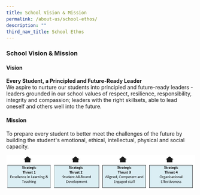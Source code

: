 ```yaml
---
title: School Vision & Mission
permalink: /about-us/school-ethos/
description: ""
third_nav_title: School Ethos
---
```

### School Vision & Mission

#### Vision
**Every Student, a Principled and Future-Ready Leader** <br>
We aspire to nurture our students into principled and future-ready leaders - leaders grounded in our school values of respect, resilience, responsibility, integrity and compassion; leaders with the right skillsets, able to lead oneself and others well into the future.

#### Mission
To prepare every student to better meet the challenges of the future by building the student's emotional, ethical, intellectual, physical and social capacity.

![](/images/mission.jpg)